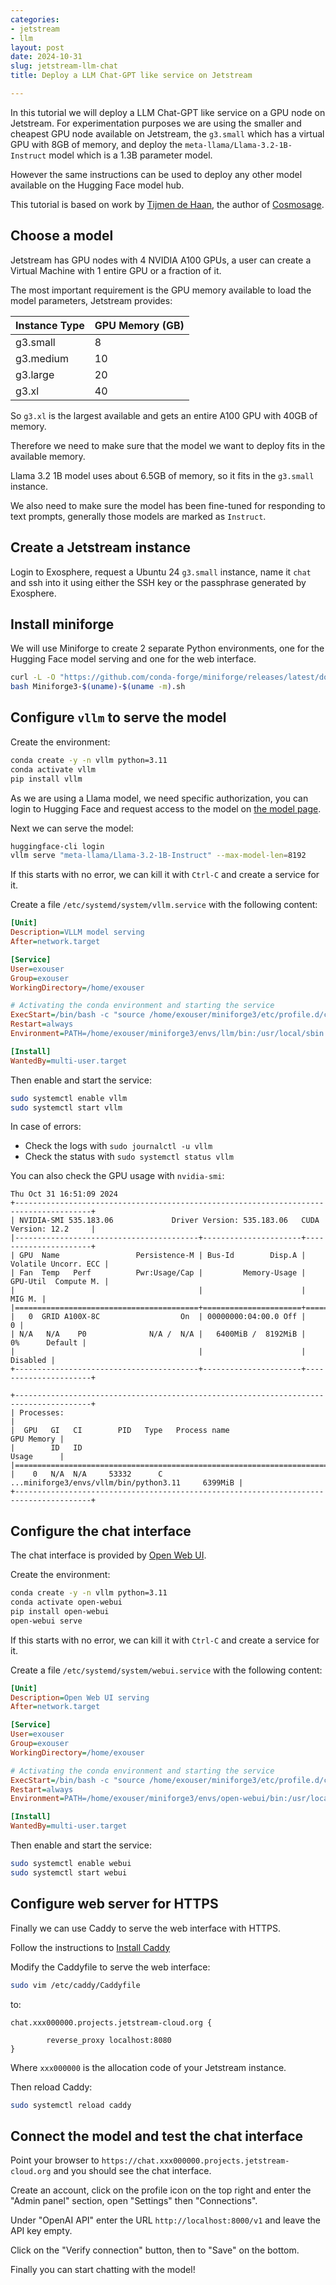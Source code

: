 ```yaml
---
categories:
- jetstream
- llm
layout: post
date: 2024-10-31
slug: jetstream-llm-chat
title: Deploy a LLM Chat-GPT like service on Jetstream

---
```


In this tutorial we will deploy a LLM Chat-GPT like service on a GPU node on Jetstream.
For experimentation purposes we are using the smaller and cheapest GPU node available on Jetstream, the `g3.small` which has a virtual GPU with 8GB of memory, and deploy the `meta-llama/Llama-3.2-1B-Instruct` model which is a 1.3B parameter model.

However the same instructions can be used to deploy any other model available on the Hugging Face model hub.

This tutorial is based on work by [Tijmen de Haan](https://www2.kek.jp/qup/en/member/dehaan.html), the author of [Cosmosage](https://cosmosage.online/).

## Choose a model

Jetstream has GPU nodes with 4 NVIDIA A100 GPUs, a user can create a Virtual Machine with 1 entire GPU or a fraction of it.

The most important requirement is the GPU memory available to load the model parameters,
Jetstream provides:


| Instance Type | GPU Memory (GB) |
|---------------|-----------------|
| g3.small      | 8               |
| g3.medium     | 10              |
| g3.large      | 20              |
| g3.xl         | 40              |

So `g3.xl` is the largest available and gets an entire A100 GPU with 40GB of memory.

Therefore we need to make sure that the model we want to deploy fits in the available memory.

Llama 3.2 1B model uses about 6.5GB of memory, so it fits in the `g3.small` instance.

We also need to make sure the model has been fine-tuned for responding to text prompts, generally those models are marked as `Instruct`.

## Create a Jetstream instance

Login to Exosphere, request a Ubuntu 24 `g3.small` instance, name it `chat` and ssh into it using either the SSH key or the passphrase generated by Exosphere.

## Install miniforge

We will use Miniforge to create 2 separate Python environments, one for the Hugging Face model serving and one for the web interface.

```bash
curl -L -O "https://github.com/conda-forge/miniforge/releases/latest/download/Miniforge3-$(uname)-$(uname -m).sh"
bash Miniforge3-$(uname)-$(uname -m).sh
```

## Configure `vllm` to serve the model

Create the environment:

```bash
conda create -y -n vllm python=3.11
conda activate vllm
pip install vllm
```

As we are using a Llama model, we need specific authorization, you can login to Hugging Face and request access to the model on [the model page](https://huggingface.co/meta-llama/Llama-3.2-1B-Instruct).

Next we can serve the model:

```bash
huggingface-cli login
vllm serve "meta-llama/Llama-3.2-1B-Instruct" --max-model-len=8192
```

If this starts with no error, we can kill it with `Ctrl-C` and create a service for it.

Create a file `/etc/systemd/system/vllm.service` with the following content:

```ini
[Unit]
Description=VLLM model serving
After=network.target

[Service]
User=exouser
Group=exouser
WorkingDirectory=/home/exouser

# Activating the conda environment and starting the service
ExecStart=/bin/bash -c "source /home/exouser/miniforge3/etc/profile.d/conda.sh && conda activate vllm && vllm serve 'meta-llama/Llama-3.2-1B-Instruct' --max-model-len=8192 --enforce-eager"
Restart=always
Environment=PATH=/home/exouser/miniforge3/envs/llm/bin:/usr/local/sbin:/usr/local/bin:/usr/sbin:/usr/bin:/sbin:/bin

[Install]
WantedBy=multi-user.target
```

Then enable and start the service:

```bash
sudo systemctl enable vllm
sudo systemctl start vllm
```

In case of errors:

* Check the logs with `sudo journalctl -u vllm`
* Check the status with `sudo systemctl status vllm`

You can also check the GPU usage with `nvidia-smi`:

```
Thu Oct 31 16:51:09 2024       
+---------------------------------------------------------------------------------------+
| NVIDIA-SMI 535.183.06             Driver Version: 535.183.06   CUDA Version: 12.2     |
|-----------------------------------------+----------------------+----------------------+
| GPU  Name                 Persistence-M | Bus-Id        Disp.A | Volatile Uncorr. ECC |
| Fan  Temp   Perf          Pwr:Usage/Cap |         Memory-Usage | GPU-Util  Compute M. |
|                                         |                      |               MIG M. |
|=========================================+======================+======================|
|   0  GRID A100X-8C                  On  | 00000000:04:00.0 Off |                    0 |
| N/A   N/A    P0              N/A /  N/A |   6400MiB /  8192MiB |      0%      Default |
|                                         |                      |             Disabled |
+-----------------------------------------+----------------------+----------------------+
                                                                                         
+---------------------------------------------------------------------------------------+
| Processes:                                                                            |
|  GPU   GI   CI        PID   Type   Process name                            GPU Memory |
|        ID   ID                                                             Usage      |
|=======================================================================================|
|    0   N/A  N/A     53332      C   ...miniforge3/envs/vllm/bin/python3.11     6399MiB |
+---------------------------------------------------------------------------------------+
```

## Configure the chat interface

The chat interface is provided by [Open Web UI](https://openwebui.com/).

Create the environment:

```bash
conda create -y -n vllm python=3.11
conda activate open-webui
pip install open-webui
open-webui serve
```

If this starts with no error, we can kill it with `Ctrl-C` and create a service for it.

Create a file `/etc/systemd/system/webui.service` with the following content:

```ini
[Unit]
Description=Open Web UI serving
After=network.target

[Service]
User=exouser
Group=exouser
WorkingDirectory=/home/exouser

# Activating the conda environment and starting the service
ExecStart=/bin/bash -c "source /home/exouser/miniforge3/etc/profile.d/conda.sh && conda activate open-webui && open-webui serve"
Restart=always
Environment=PATH=/home/exouser/miniforge3/envs/open-webui/bin:/usr/local/sbin:/usr/local/bin:/usr/sbin:/usr/bin:/sbin:/bin

[Install]
WantedBy=multi-user.target
```

Then enable and start the service:

```bash
sudo systemctl enable webui
sudo systemctl start webui
```

## Configure web server for HTTPS

Finally we can use Caddy to serve the web interface with HTTPS.

Follow the instructions to [Install Caddy](https://caddyserver.com/docs/install#debian-ubuntu-raspbian)

Modify the Caddyfile to serve the web interface:

```bash
sudo vim /etc/caddy/Caddyfile
```

to:

```
chat.xxx000000.projects.jetstream-cloud.org {

        reverse_proxy localhost:8080
}
```

Where `xxx000000` is the allocation code of your Jetstream instance.

Then reload Caddy:

```bash
sudo systemctl reload caddy
```

## Connect the model and test the chat interface

Point your browser to `https://chat.xxx000000.projects.jetstream-cloud.org` and you should see the chat interface.

Create an account, click on the profile icon on the top right and enter the "Admin panel" section, open "Settings" then "Connections".

Under "OpenAI API" enter the URL `http://localhost:8000/v1` and leave the API key empty.

Click on the "Verify connection" button, then to "Save" on the bottom.

Finally you can start chatting with the model!
